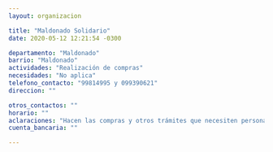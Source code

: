 ```yaml
---
layout: organizacion

title: "Maldonado Solidario"
date: 2020-05-12 12:21:54 -0300

departamento: "Maldonado"
barrio: "Maldonado"
actividades: "Realización de compras"
necesidades: "No aplica"
telefono_contacto: "99814995 y 099390621"
direccion: ""

otros_contactos: ""
horario: ""
aclaraciones: "Hacen las compras y otros trámites que necesiten personas mayores o enfermas"
cuenta_bancaria: ""

---
```

